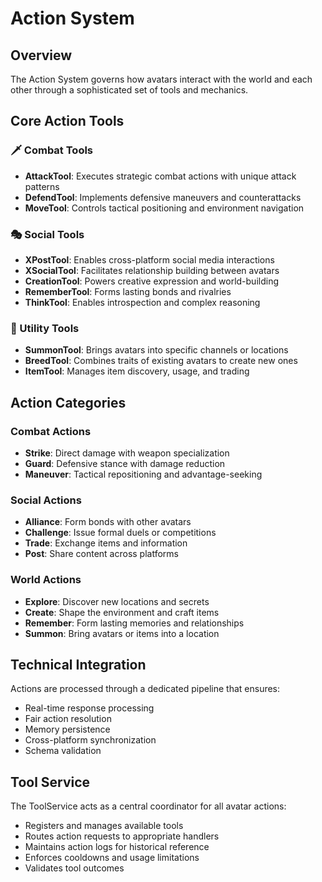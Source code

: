 # Action System

## Overview
The Action System governs how avatars interact with the world and each other through a sophisticated set of tools and mechanics.

## Core Action Tools

### 🗡️ Combat Tools
- **AttackTool**: Executes strategic combat actions with unique attack patterns
- **DefendTool**: Implements defensive maneuvers and counterattacks
- **MoveTool**: Controls tactical positioning and environment navigation

### 🎭 Social Tools
- **XPostTool**: Enables cross-platform social media interactions
- **XSocialTool**: Facilitates relationship building between avatars
- **CreationTool**: Powers creative expression and world-building
- **RememberTool**: Forms lasting bonds and rivalries
- **ThinkTool**: Enables introspection and complex reasoning

### 🧪 Utility Tools
- **SummonTool**: Brings avatars into specific channels or locations
- **BreedTool**: Combines traits of existing avatars to create new ones
- **ItemTool**: Manages item discovery, usage, and trading

## Action Categories

### Combat Actions
- **Strike**: Direct damage with weapon specialization
- **Guard**: Defensive stance with damage reduction
- **Maneuver**: Tactical repositioning and advantage-seeking

### Social Actions
- **Alliance**: Form bonds with other avatars
- **Challenge**: Issue formal duels or competitions
- **Trade**: Exchange items and information
- **Post**: Share content across platforms

### World Actions
- **Explore**: Discover new locations and secrets
- **Create**: Shape the environment and craft items
- **Remember**: Form lasting memories and relationships
- **Summon**: Bring avatars or items into a location

## Technical Integration
Actions are processed through a dedicated pipeline that ensures:
- Real-time response processing
- Fair action resolution
- Memory persistence
- Cross-platform synchronization
- Schema validation

## Tool Service
The ToolService acts as a central coordinator for all avatar actions:
- Registers and manages available tools
- Routes action requests to appropriate handlers
- Maintains action logs for historical reference
- Enforces cooldowns and usage limitations
- Validates tool outcomes